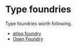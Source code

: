 # Type foundries

Type foundries worth following.

- [atipo foundry](https://www.atipofoundry.com)
- [Open Foundry](https://open-foundry.com)
